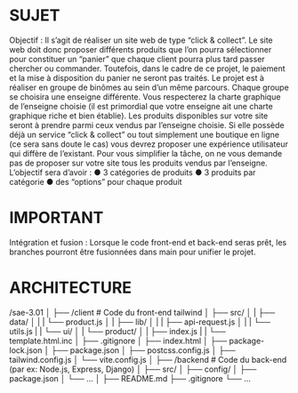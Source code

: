 # SUJET

Objectif :
Il s’agit de réaliser un site web de type “click & collect”.
Le site web doit donc proposer différents produits que l’on pourra sélectionner pour constituer un
“panier” que chaque client pourra plus tard passer chercher ou commander.
Toutefois, dans le cadre de ce projet, le paiement et la mise à disposition du panier ne seront pas traités.
Le projet est à réaliser en groupe de binômes au sein d’un même parcours.
Chaque groupe se choisira une enseigne différente.
Vous respecterez la charte graphique de l’enseigne choisie (il est primordial que votre enseigne
ait une charte graphique riche et bien établie).
Les produits disponibles sur votre site seront à prendre parmi ceux vendus par l’enseigne choisie.
Si elle possède déjà un service “click & collect” ou tout simplement une boutique en ligne (ce sera sans
doute le cas) vous devrez proposer une expérience utilisateur qui diffère de l’existant.
Pour vous simplifier la tâche, on ne vous demande pas de proposer sur votre site tous les produits
vendus par l’enseigne. L’objectif sera d’avoir :
● 3 catégories de produits
● 3 produits par catégorie
● des “options” pour chaque produit

# IMPORTANT

Intégration et fusion : Lorsque le code front-end et back-end seras prêt, les branches pourront être fusionnées dans main pour unifier le projet.

# ARCHITECTURE

/sae-3.01
│
├── /client # Code du front-end tailwind
│ ├── src/
│ | ├── data/
│ | | └── product.js
│ | ├── lib/
│ | | ├── api-request.js
│ | | └── utils.js
| | └── ui/
│ | └── product/
│ | ├── index.js
| | └── template.html.inc
│ ├── .gitignore
│ ├── index.html
│ ├── package-lock.json
│ ├── package.json
│ ├── postcss.config.js
│ ├── tailwind.config.js
│ └── vite.config.js
│
├── /backend # Code du back-end (par ex: Node.js, Express, Django)
│ ├── src/
│ ├── config/
│ ├── package.json
│ └── ...
│
├── README.md
├── .gitignore
└── ...
